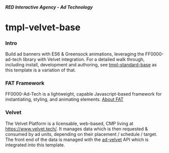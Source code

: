 ##### RED Interactive Agency - Ad Technology

# tmpl-velvet-base

### Intro 

Build ad banners with ES6 & Greensock animations, leveraging the FF0000-ad-tech library with Velvet integration. For a detailed walk through, including install, development and authoring, see [tmpl-standard-base](https://github.com/ff0000-ad-tech/tmpl-standard-base/) as this template is a variation of that.

### FAT Framework

FF0000-Ad-Tech is a lightweight, capable Javascript-based framework for instantiating, styling, and animating elements. [About FAT](https://github.com/ff0000-ad-tech/tmpl-standard-base/README.md)

### Velvet

The Velvet Platform is a licensable, web-based, CMP living at https://www.velvet.tech/. It manages data which is then requested & consumed by ad units, depending on their placement / schedule / target. The front end of the data is managed with the [ad-velvet](https://github.com/ff0000-ad-tech/ad-velvet/README.md) API which is integrated into this template.
